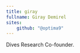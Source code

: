 ```yaml
---
title: giray
fullname: Giray Demirel
sites: 
    github: "@optima9"
---
```


Dives Research Co-founder.
